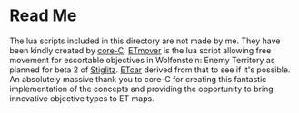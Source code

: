 Read Me
=======

The lua scripts included in this directory are not made by me. They have been kindly created by [core-C](https://github.com/core-c).
[ETmover](https://github.com/realkemon/home/tree/master/resources/luamods/etmover) is the lua script allowing free movement for escortable objectives in Wolfenstein: Enemy Territory as planned for beta 2 of [Stiglitz](https://github.com/realkemon/home/blob/master/pages/stiglitz.md). [ETcar](https://github.com/realkemon/home/tree/master/resources/luamods/etcar) derived from that to see if it's possible.
An absolutely massive thank you to core-C for creating this fantastic implementation of the concepts and providing the opportunity to bring innovative objective types to ET maps.
